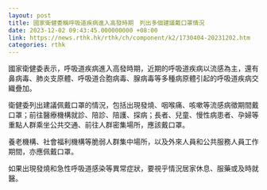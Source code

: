 ```yaml
---
layout: post
title: 國家衛健委稱呼吸道疾病進入高發時期　列出多個建議戴口罩情況
date: 2023-12-02 09:43:45.000000000 +08:00
link: https://news.rthk.hk/rthk/ch/component/k2/1730404-20231202.htm
categories: rthk
---
```


國家衛健委表示，呼吸道疾病進入高發時期，近期的呼吸道疾病以流感為主，還有鼻病毒、肺炎支原體、呼吸道合胞病毒、腺病毒等多種病原體引起的呼吸道疾病交織疊加。

衛健委列出建議佩戴口罩的情況，包括出現發燒、咽喉痛、咳嗽等流感病徵期間戴口罩；前往醫療機構就診、陪診、陪護、探病；長者、兒童、慢性病患者、孕婦等重點人群乘坐公共交通、前往人群密集場所，應該戴口罩。

養老機構、社會福利機構等脆弱人群集中場所，以及外來人員和公共服務人員工作期間，亦應佩戴口罩。

如果出現發燒和急性呼吸道感染等異常症狀，要視乎情況居家休息、服藥或及時就醫。
